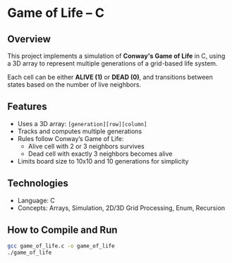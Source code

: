 # Game of Life – C

## Overview
This project implements a simulation of **Conway's Game of Life** in C, using a 3D array to represent multiple generations of a grid-based life system.

Each cell can be either **ALIVE (1)** or **DEAD (0)**, and transitions between states based on the number of live neighbors.

## Features
- Uses a 3D array: `[generation][row][column]`
- Tracks and computes multiple generations
- Rules follow Conway’s Game of Life:
  - Alive cell with 2 or 3 neighbors survives
  - Dead cell with exactly 3 neighbors becomes alive
- Limits board size to 10x10 and 10 generations for simplicity

## Technologies
- Language: C
- Concepts: Arrays, Simulation, 2D/3D Grid Processing, Enum, Recursion

## How to Compile and Run
```bash
gcc game_of_life.c -o game_of_life
./game_of_life
